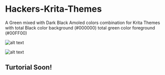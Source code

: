 # Hackers-Krita-Themes
A Green mixed with Dark Black Amoled colors combination for Krita Themes with total Black color background (#000000) total green color foreground (#00FF00)    

![alt text](https://raw.githubusercontent.com/regawaras/Hackers-Krita-Themes/main/ref-2.png)

![alt text](https://raw.githubusercontent.com/regawaras/Hackers-Krita-Themes/main/ref-1.png)

## Turtorial Soon!
